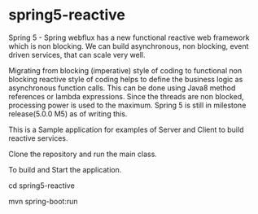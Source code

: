 # spring5-reactive

Spring 5 - Spring webflux has a new functional reactive web framework which is non blocking. We can build asynchronous, non blocking, event driven services, that can scale very well.

Migrating from blocking (imperative) style of coding to functional non blocking reactive style of coding helps to define the business logic as asynchronous function calls. This can be done using Java8 method references or lambda expressions. Since the threads are non blocked, processing power is used to the maximum.
Spring 5 is still in milestone release(5.0.0 M5) as of writing this. 

This is a Sample application for examples of Server and Client to build reactive services.

Clone the repository and run the main class.


To build and Start the application.

cd spring5-reactive

mvn spring-boot:run
